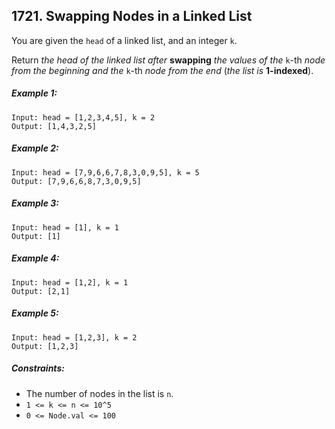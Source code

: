 ## 1721. Swapping Nodes in a Linked List

You are given the ```head``` of a linked list, and an integer ```k```.

Return *the head of the linked list after* **swapping** *the values of the* ```k```-th *node from the beginning and the* ```k```-th *node from the end* (*the list is* **1-indexed**).

##### Example 1:
```
Input: head = [1,2,3,4,5], k = 2
Output: [1,4,3,2,5]
```
##### Example 2:
```
Input: head = [7,9,6,6,7,8,3,0,9,5], k = 5
Output: [7,9,6,6,8,7,3,0,9,5]
```
##### Example 3:
```
Input: head = [1], k = 1
Output: [1]
```
##### Example 4:
```
Input: head = [1,2], k = 1
Output: [2,1]
```
##### Example 5:
```
Input: head = [1,2,3], k = 2
Output: [1,2,3]
```

##### Constraints:

* The number of nodes in the list is ```n```.
* ```1 <= k <= n <= 10^5```
* ```0 <= Node.val <= 100```